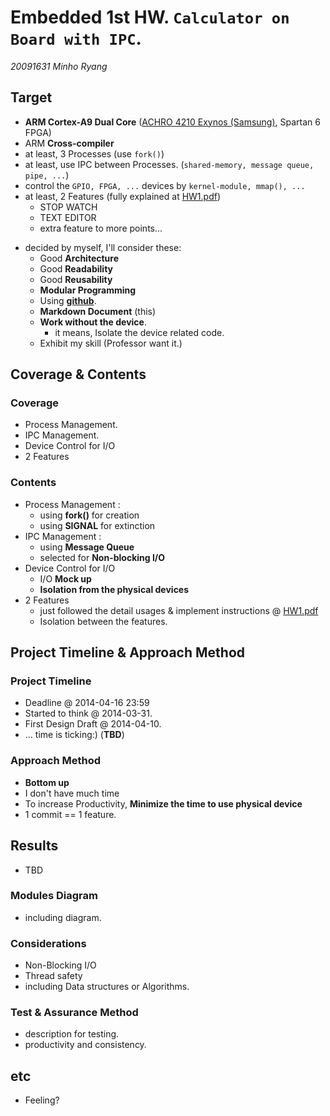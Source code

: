 # Embedded 1st HW. `Calculator on Board with IPC`.
*20091631 Minho Ryang*

## Target
- **ARM Cortex-A9 Dual Core** ([ACHRO 4210 Exynos (Samsung)](http:/huins.com/en/m12.php?m=rd&no=100), Spartan 6 FPGA)
- ARM **Cross-compiler**
- at least, 3 Processes (use `fork()`)
- at least, use IPC between Processes. (`shared-memory, message queue, pipe, ...`)
- control the `GPIO, FPGA, ...` devices by `kernel-module, mmap(), ...`
- at least, 2 Features (fully explained at [HW1.pdf](http://dcclab.sogang.ac.kr/?module=file&act=procFileDownload&file_srl=1554&sid=777df414f46f23cb456298f7c2c27506))
	- STOP WATCH
	- TEXT EDITOR
	- extra feature to more points...
+ decided by myself, I'll consider these:
	+ Good **Architecture**
	+ Good **Readability**
	+ Good **Reusability**
	+ **Modular Programming**
	+ Using [**github**](http://github.com/minhoryang/Minho-EmbeddedSystem-HW1-FPGA-IPC).
	+ **Markdown Document** (this)
	+ **Work without the device**.
		+ it means, Isolate the device related code.
	+ Exhibit my skill (Professor want it.)

## Coverage & Contents
### Coverage
- Process Management.
- IPC Management.
- Device Control for I/O
- 2 Features

### Contents
- Process Management :
	- using **fork()** for creation
	- using **SIGNAL** for extinction
- IPC Management :
	- using **Message Queue**
	- selected for **Non-blocking I/O**
- Device Control for I/O
	- I/O **Mock up**
	- **Isolation from the physical devices**
- 2 Features
	- just followed the detail usages & implement instructions @ [HW1.pdf](http://dcclab.sogang.ac.kr/?module=file&act=procFileDownload&file_srl=1554&sid=777df414f46f23cb456298f7c2c27506)
	- Isolation between the features.

## Project Timeline & Approach Method
### Project Timeline
- Deadline @ 2014-04-16 23:59
- Started to think @ 2014-03-31.
- First Design Draft @ 2014-04-10.
- ... time is ticking:) (**TBD**)

### Approach Method
- **Bottom up**
- I don't have much time
- To increase Productivity, **Minimize the time to use physical device**
- 1 commit == 1 feature.

## Results
- TBD

### Modules Diagram
- including diagram.

### Considerations
- Non-Blocking I/O
- Thread safety
- including Data structures or Algorithms.

### Test & Assurance Method
- description for testing.
- productivity and consistency.

## etc
- Feeling?
